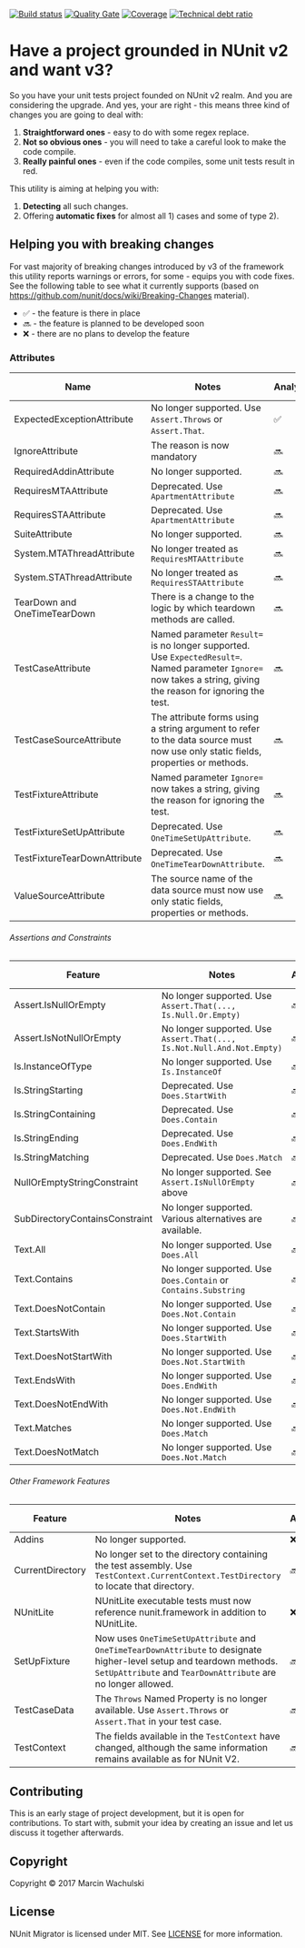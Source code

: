 [![Build status](https://ci.appveyor.com/api/projects/status/71ra15a58euogncn?svg=true)](https://ci.appveyor.com/project/wachulski/nunit-migrator)
[![Quality Gate](https://sonarcloud.io/api/badges/gate?key=MarWac_NUnit_Migrator)](https://sonarcloud.io/dashboard/index/MarWac_NUnit_Migrator)
[![Coverage](https://sonarcloud.io/api/badges/measure?key=MarWac_NUnit_Migrator&metric=coverage)](https://sonarcloud.io/dashboard/index/MarWac_NUnit_Migrator)
[![Technical debt ratio](https://sonarcloud.io/api/badges/measure?key=MarWac_NUnit_Migrator&metric=sqale_debt_ratio)](https://sonarcloud.io/dashboard/index/MarWac_NUnit_Migrator)

# Have a project grounded in NUnit v2 and want v3?

So you have your unit tests project founded on NUnit v2 realm. And you are considering the upgrade. And yes, your are right - this means three kind of changes you are going to deal with:

 1. **Straightforward ones** - easy to do with some regex replace.
 2. **Not so obvious ones** - you will need to take a careful look to make the code compile.
 3. **Really painful ones** - even if the code compiles, some unit tests result in red.

This utility is aiming at helping you with:

 1. **Detecting** all such changes.
 2. Offering **automatic fixes** for almost all 1) cases and some of type 2).

## Helping you with breaking changes

For vast majority of breaking changes introduced by v3 of the framework this utility reports warnings or errors, for some - equips you with code fixes. See the following table to see what it currently supports (based on https://github.com/nunit/docs/wiki/Breaking-Changes material).

 * :white_check_mark: - the feature is there in place
 * :soon: - the feature is planned to be developed soon
 * :x: - there are no plans to develop the feature

### Attributes

|            Name              |          Notes                                        | Analyzer | Code fixes |
|------------------------------|-------------------------------------------------------|----------|------------|
| ExpectedExceptionAttribute   | No longer supported. Use `Assert.Throws` or `Assert.That`. | :white_check_mark: | :white_check_mark: |
| IgnoreAttribute              | The reason is now mandatory | :soon: | :x: |
| RequiredAddinAttribute       | No longer supported. | :soon: | :x: |
| RequiresMTAAttribute         | Deprecated. Use `ApartmentAttribute`                    | :soon: | :soon: |
| RequiresSTAAttribute         | Deprecated. Use `ApartmentAttribute`                    | :soon: | :soon: |
| SuiteAttribute               | No longer supported. | :soon: | :x: |
| System.MTAThreadAttribute    | No longer treated as `RequiresMTAAttribute`             | :soon: | :x: |
| System.STAThreadAttribute    | No longer treated as `RequiresSTAAttribute`             | :soon: | :x: |
| TearDown and OneTimeTearDown | There is a change to the logic by which teardown methods are called. | :soon: | :x: |
| TestCaseAttribute            | Named parameter `Result=` is no longer supported. Use `ExpectedResult=`. Named parameter `Ignore=` now takes a string, giving the reason for ignoring the test.| :soon:  | :soon: |
| TestCaseSourceAttribute      | The attribute forms using a string argument to refer to the data source must now use only static fields, properties or methods. | :soon: | :x: |
| TestFixtureAttribute         | Named parameter `Ignore=` now takes a string, giving the reason for ignoring the test. | :soon:  | :x: |
| TestFixtureSetUpAttribute    | Deprecated. Use `OneTimeSetUpAttribute`.  | :soon: | :soon: |
| TestFixtureTearDownAttribute | Deprecated. Use `OneTimeTearDownAttribute`.  | :soon: | :soon: |
| ValueSourceAttribute         | The source name of the data source must now use only static fields, properties or  methods. | :soon: | :x: |

###### Assertions and Constraints

|          Feature                 |          Notes                                        | Analyzer | Code fixes |
|----------------------------------|-------------------------------------------------------|----------|------------|
| Assert.IsNullOrEmpty             | No longer supported. Use `Assert.That(..., Is.Null.Or.Empty)` | :soon: | :soon: |
| Assert.IsNotNullOrEmpty          | No longer supported. Use `Assert.That(..., Is.Not.Null.And.Not.Empty)` | :soon: | :soon: |
| Is.InstanceOfType                | No longer supported. Use `Is.InstanceOf`                    | :soon:  | :soon:  |
| Is.StringStarting                | Deprecated. Use `Does.StartWith` | :soon:  | :soon:  |
| Is.StringContaining              | Deprecated. Use `Does.Contain` | :soon:  | :soon:  |
| Is.StringEnding                  | Deprecated. Use `Does.EndWith` | :soon:  | :soon:  |
| Is.StringMatching                | Deprecated. Use `Does.Match` | :soon:  | :soon:  |
| NullOrEmptyStringConstraint      | No longer supported. See `Assert.IsNullOrEmpty` above   | :soon: | :soon: |
| SubDirectoryContainsConstraint   | No longer supported. Various alternatives are available.    | :soon: | :soon: |
| Text.All                         | No longer supported. Use `Does.All` | :soon:  | :soon:  |
| Text.Contains                    | No longer supported. Use `Does.Contain` or `Contains.Substring` | :soon:  | :soon:  |
| Text.DoesNotContain              | No longer supported. Use `Does.Not.Contain` | :soon:  | :soon:  |
| Text.StartsWith                  | No longer supported. Use `Does.StartWith` | :soon:  | :soon:  |
| Text.DoesNotStartWith            | No longer supported. Use `Does.Not.StartWith` | :soon:  | :soon:  |
| Text.EndsWith                    | No longer supported. Use `Does.EndWith` | :soon:  | :soon:  |
| Text.DoesNotEndWith              | No longer supported. Use `Does.Not.EndWith` | :soon:  | :soon:  |
| Text.Matches                     | No longer supported. Use `Does.Match` | :soon:  | :soon:  |
| Text.DoesNotMatch                | No longer supported. Use `Does.Not.Match` | :soon:  | :soon:  |

###### Other Framework Features

|      Feature       |          Notes                                        | Analyzer | Code fixes |
|--------------------|-------------------------------------------------------|----------|------------|
| Addins             | No longer supported. | :x: | :x: |
| CurrentDirectory   | No longer set to the directory containing the test assembly. Use `TestContext.CurrentContext.TestDirectory` to locate that directory. | :soon: | :soon: |
| NUnitLite          | NUnitLite executable tests must now reference nunit.framework in addition to NUnitLite. | :x: | :x: |
| SetUpFixture       | Now uses `OneTimeSetUpAttribute` and `OneTimeTearDownAttribute` to designate higher-level setup and teardown methods. `SetUpAttribute` and `TearDownAttribute` are no longer allowed. | :soon: | :x: |
| TestCaseData       | The `Throws` Named Property is no longer available. Use `Assert.Throws` or `Assert.That` in your test case. | :soon:  | :soon:  |
| TestContext        | The fields available in the `TestContext` have changed, although the same information remains available as for NUnit V2. | :soon: | :soon: |

## Contributing

This is an early stage of project development, but it is open for contributions. To start with, submit your idea by creating an issue and let us discuss it together afterwards.

## Copyright

Copyright © 2017 Marcin Wachulski

## License

NUnit Migrator is licensed under MIT. See [LICENSE](LICENSE) for more information.